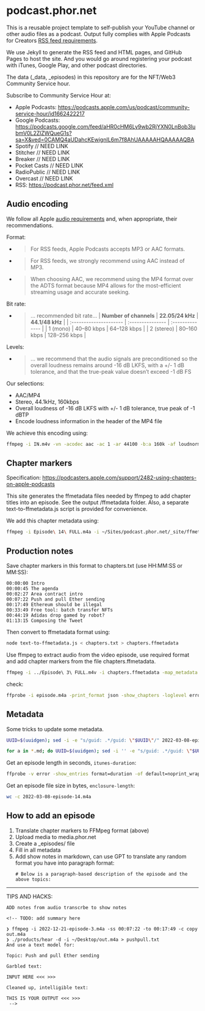 # podcast.phor.net

This is a reusable project template to self-publish your YouTube channel or other audio files as a podcast. Output fully complies with Apple Podcasts for Creators [RSS feed requirements](https://podcasters.apple.com/support/823-podcast-requirements).

We use Jekyll to generate the RSS feed and HTML pages, and GitHub Pages to host the site. And you would go around registering your podcast with iTunes, Google Play, and other podcast directories.

The data (_data, _episodes) in this repository are for the NFT/Web3 Community Service hour. 

Subscribe to Community Service Hour at:

- Apple Podcasts: https://podcasts.apple.com/us/podcast/community-service-hour/id1662422217
- Google Podcasts: https://podcasts.google.com/feed/aHR0cHM6Ly9wb2RjYXN0LnBob3IubmV0L2ZlZWQueG1s?sa=X&ved=0CAMQ4aUDahcKEwignIL6m7f8AhUAAAAAHQAAAAAQBA
- Spotify // NEED LINK
- Stitcher // NEED LINK
- Breaker // NEED LINK
- Pocket Casts // NEED LINK
- RadioPublic // NEED LINK
- Overcast // NEED LINK
- RSS: https://podcast.phor.net/feed.xml

## Audio encoding

We follow all Apple [audio requirements](https://podcasters.apple.com/support/893-audio-requirements) and, when appropriate, their recommendations.

Format:

* > For RSS feeds, Apple Podcasts accepts MP3 or AAC formats.

* > For RSS feeds, we strongly recommend using AAC instead of MP3.

* > When choosing AAC, we recommend using the MP4 format over the ADTS format because MP4 allows for the most-efficient streaming usage and accurate seeking.

Bit rate:

* > ... recommended bit rate...
  > | **Number of channels** | **22.05/24 kHz** | **44.1/48 kHz** |
  | :--------------------- | :--------------- | :-------------- |
  | 1 (mono)               | 40–80 kbps       | 64–128 kbps     |
  | 2 (stereo)             | 80–160 kbps      | 128–256 kbps    |

Levels:

* > ... we recommend that the audio signals are preconditioned so the overall loudness remains around -16 dB LKFS, with a +/- 1 dB tolerance, and that the true-peak value doesn’t exceed -1 dB FS

Our selections:

* AAC/MP4
* Stereo, 44.1kHz, 160kbps
* Overall loudness of -16 dB LKFS with +/- 1 dB tolerance, true peak of -1 dBTP
* Encode loudness information in the header of the MP4 file

We achieve this encoding using:

```sh
ffmpeg -i IN.m4v -vn -acodec aac -ac 1 -ar 44100 -b:a 160k -af loudnorm=I=-16:TP=-1:LRA=11:print_format=json -f mp4 -movflags +faststart OUT-WITHOUT-CHAPTERS.m4a
```

## Chapter markers

Specification: https://podcasters.apple.com/support/2482-using-chapters-on-apple-podcasts

This site generates the ffmetadata files needed by ffmpeg to add chapter titles into an episode. See the output /ffmetadata folder. Also, a separate text-to-ffmetadata.js script is provided for convenience.

We add this chapter metadata using:

```sh
ffmpeg -i Episode\ 14\ FULL.m4a -i ~/Sites/podcast.phor.net/_site/ffmetadata/2022-03-08-episode-14.txt -map_metadata 1 -codec copy 2022-03-08-episode-14.m4a
```

## Production notes

Save chapter markers in this format to chapters.txt (use HH:MM:SS or MM:SS):

```
00:00:00 Intro
00:00:45 The agenda
00:02:27 Area contract intro
00:07:22 Push and pull Ether sending
00:17:49 Ethereum should be illegal
00:33:49 Free tool: batch transfer NFTs
00:44:19 Adidas drop gamed by robot?
01:13:15 Composing the Tweet
```

Then convert to ffmetadata format using:

```sh
node text-to-ffmetadata.js < chapters.txt > chapters.ffmetadata
```

Use ffmpeg to extract audio from the video episode, use required format and add chapter markers from the file chapters.ffmetadata.

```sh
ffmpeg -i ../Episode\ 3\ FULL.m4v -i chapters.ffmetadata -map_metadata 1 -vn -acodec aac -ac 2 -ar 44100 -b:a 160k -af loudnorm=I=-16:TP=-1:LRA=11:print_format=json -f mp4 -movflags +faststart episode.m4a
```


check:

```sh
ffprobe -i episode.m4a -print_format json -show_chapters -loglevel error
```

## Metadata

Some tricks to update some metadata.

```sh
UUID=$(uuidgen); sed -i -e "s/guid: .*/guid: \"$UUID\"/" 2022-03-08-episode-14.md
```

```sh
for a in *.md; do UUID=$(uuidgen); sed -i '' -e "s/guid: .*/guid: \"$UUID\"/" $a; done
```

Get an episode length in seconds, `itunes-duration`:

```sh
ffprobe -v error -show_entries format=duration -of default=noprint_wrappers=1:nokey=1 2022-03-08-episode-14.m4a
```

Get an episode file size in bytes, `enclosure-length`:

```sh
wc -c 2022-03-08-episode-14.m4a
```





## How to add an episode

1. Translate chapter markers to FFMpeg format (above)
2. Upload media to media.phor.net
3. Create a _episodes/ file
  1. Fill in all metadata
  2. Add show notes in markdown, can use GPT to translate any random format you have into paragraph format:
     ```
     # Below is a paragraph-based description of the episode and the above topics:
     ```





---



TIPS AND HACKS:

```
ADD notes from audio transcrbe to show notes

<!-- TODO: add summary here

❯ ffmpeg -i 2022-12-21-episode-3.m4a -ss 00:07:22 -to 00:17:49 -c copy out.m4a
❯ ./products/hear -d -i ~/Desktop/out.m4a > pushpull.txt   
And use a text model for:

Topic: Push and pull Ether sending

Garbled text:

INPUT HERE <<< >>>

Cleaned up, intelligible text:

THIS IS YOUR OUTPUT <<< >>>
 -->
```

